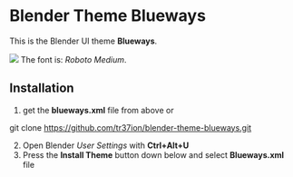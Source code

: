 # Blender Theme Blueways

This is the Blender UI theme **Blueways**.

![][snip]
The font is: *Roboto Medium*.

## Installation

1. get the **blueways.xml** file from above or

 git clone https://github.com/tr37ion/blender-theme-blueways.git

2. Open Blender *User Settings* with **Ctrl+Alt+U**
3. Press the **Install Theme** button down below and select **Blueways.xml** file

[snip]:http://storage4.static.itmages.com/i/15/0701/h_1435751892_4578782_6aaa669738.png


